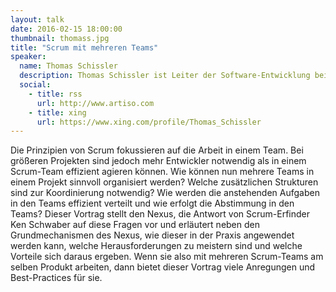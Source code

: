 ```yaml
---
layout: talk
date: 2016-02-15 18:00:00
thumbnail: thomass.jpg
title: "Scrum mit mehreren Teams"
speaker:
  name: Thomas Schissler
  description: Thomas Schissler ist Leiter der Software-Entwicklung bei der artiso solutions GmbH und unterstützt als Coach und Consultant Kunden bei der Verbesserung ihrer Software-Entwicklungsprozesse auf Basis von Agilität. Seit 2007 ist er jählich von Microsoft mit dem Microsoft MVP Award im Bereich Visual Studio ALM ausgezeichnet worden. Seit 2010 ist er zertifizierter Scrum-Trainer und bietet neben PSD.Net und PSM Trainings auch individuelle Coachings für agile Teams. Dabei kommt ihm zugute, dass er auch eng mit den internen Entwickler-Teams bei artiso arbeitet und so aus theoretischem Wissen und Praxiserfahrung gleichermaßen schöpfen. Sein Steckenpferd ist aktuell das Thema DevOps das neben den organisatorischen Herausforderungen vor allem auch auf technischer Ebene spannend ist und damit die beiden Interessensgebiete von Thomas ideal vereint.
  social:
    - title: rss
      url: http://www.artiso.com
    - title: xing
      url: https://www.xing.com/profile/Thomas_Schissler
---
```

Die Prinzipien von Scrum fokussieren auf die Arbeit in einem Team. Bei größeren Projekten sind jedoch mehr Entwickler notwendig als in einem Scrum-Team effizient agieren können. Wie können nun mehrere Teams in einem Projekt sinnvoll organisiert werden? Welche zusätzlichen Strukturen sind zur Koordinierung notwendig? Wie werden die anstehenden Aufgaben in den Teams effizient verteilt und wie erfolgt die Abstimmung in den Teams?
Dieser Vortrag stellt den Nexus, die Antwort von Scrum-Erfinder Ken Schwaber auf diese Fragen vor und erläutert neben den Grundmechanismen des Nexus, wie dieser in der Praxis angewendet werden kann, welche Herausforderungen zu meistern sind und welche Vorteile sich daraus ergeben. Wenn sie also mit mehreren Scrum-Teams am selben Produkt arbeiten, dann bietet dieser Vortrag viele Anregungen und Best-Practices für sie. 


